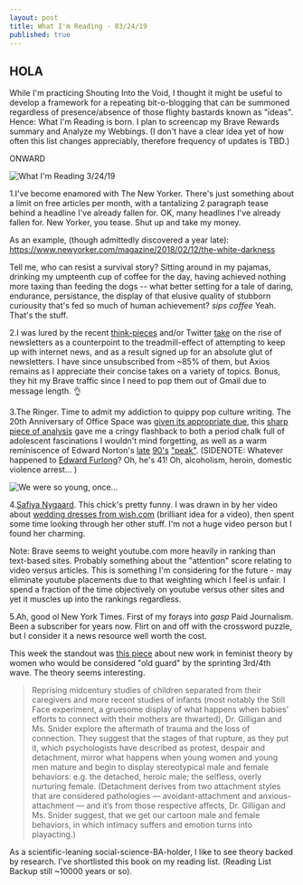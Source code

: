 ```yaml
---
layout: post
title: What I'm Reading - 03/24/19
published: true
---
```

## HOLA

While I'm practicing Shouting Into the Void, I thought it might be useful to develop a framework for a repeating bit-o-blogging that can be summoned regardless of presence/absence of those flighty bastards known as "ideas". Hence: What I'm Reading is born. I plan to screencap my Brave Rewards summary and Analyze my Webbings. 
(I don't have a clear idea yet of how often this list changes appreciably, therefore frequency of updates is TBD.)



ONWARD

![What I'm Reading 3/24/19]({{site.baseurl}}/entson.github.io/images/2019-03-24-Reading.PNG)


1.I've become enamored with The New Yorker. There's just something about a limit on free articles per month, with a tantalizing 2 paragraph tease behind a headline I've already fallen for. OK, many headlines I've already fallen for. New Yorker, you tease. Shut up and take my money.

As an example, (though admittedly discovered a year late): https://www.newyorker.com/magazine/2018/02/12/the-white-darkness

Tell me, who can resist a survival story? Sitting around in my pajamas, drinking my umpteenth cup of coffee for the day, having achieved nothing more taxing than feeding the dogs -- what better setting for a tale of daring, endurance, persistance, the display of that elusive quality of stubborn curiousity that's fed so much of human achievement? *sips coffee* Yeah. That's the stuff.

2.I was lured by the recent [think-pieces](https://www.wired.com/story/soothing-promise-our-own-artisanal-internet/) and/or Twitter [take](https://twitter.com/CaseyNewton/status/1082383700602499073) on the rise of newsletters as a counterpoint to the treadmill-effect of attempting to keep up with internet news, and as a result signed up for an absolute glut of newsletters. I have since unsubscribed from ~85% of them, but Axios remains as I appreciate their concise takes on a variety of topics. Bonus, they hit my Brave traffic since I need to pop them out of Gmail due to message length. 👌

3.The Ringer. Time to admit my addiction to quippy pop culture writing. The 20th Anniversary of Office Space was [given its appropriate due](https://www.theringer.com/movies/2019/2/19/18228673/office-space-oral-history), this [sharp piece of analysis](https://www.theringer.com/movies/2019/2/28/18050196/american-history-x-basketball-scene-ed-norton) gave me a cringy flashback to both a period chalk full of adolescent fascinations I wouldn't mind forgetting, as well as a warm reminiscence of Edward Norton's [late](https://www.imdb.com/title/tt0128442/?ref_=nm_flmg_act_41) [90's](https://www.imdb.com/title/tt0137523/?ref_=nm_flmg_act_38) ["peak"](https://www.imdb.com/title/tt0171433/?ref_=nm_flmg_act_37). (SIDENOTE: Whatever happened to [Edward Furlong](https://www.imdb.com/name/nm0000411/?ref_=tt_cl_t2)? Oh, he's 41! Oh, alcoholism, heroin, domestic violence arrest... )

![We were so young, once...](https://m.media-amazon.com/images/M/MV5BMTA5OTQwODkwMzleQTJeQWpwZ15BbWU4MDUwOTM4MDMy._V1_SX1777_CR0,0,1777,736_AL_.jpg)

4.[Safiya Nygaard](https://www.youtube.com/channel/UCbAwSkqJ1W_Eg7wr3cp5BUA/videos). This chick's pretty funny. I was drawn in by her video about [wedding dresses from wish.com](https://youtu.be/mcZdTvOqmvI) (brilliant idea for a video), then spent some time looking through her other stuff. I'm not a huge video person but I found her charming. 

Note: Brave seems to weight youtube.com more heavily in ranking than text-based sites. Probably something about the "attention" score relating to video versus articles. This is something I'm considering for the future - may eliminate youtube placements due to that weighting which I feel is unfair. I spend a fraction of the time objectively on youtube versus other sites and yet it muscles up into the rankings regardless.

5.Ah, good ol New York Times. First of my forays into *gasp* Paid Journalism. Been a subscriber for years now. Flirt on and off with the crossword puzzle, but I consider it a news resource well worth the cost. 

This week the standout was [this piece](https://www.nytimes.com/2019/03/18/style/carol-gilligan.html?) about new work in feminist theory by women who would be considered "old guard" by the sprinting 3rd/4th wave. The theory seems interesting.

> Reprising midcentury studies of children separated from their caregivers and more recent studies of infants (most notably the Still Face experiment, a gruesome display of what happens when babies’ efforts to connect with their mothers are thwarted), Dr. Gilligan and Ms. Snider explore the aftermath of trauma and the loss of connection. They suggest that the stages of that rupture, as they put it, which psychologists have described as protest, despair and detachment, mirror what happens when young women and young men mature and begin to display stereotypical male and female behaviors: e.g. the detached, heroic male; the selfless, overly nurturing female. (Detachment derives from two attachment styles that are considered pathologies — avoidant-attachment and anxious-attachment — and it’s from those respective affects, Dr. Gilligan and Ms. Snider suggest, that we get our cartoon male and female behaviors, in which intimacy suffers and emotion turns into playacting.)

As a scientific-leaning social-science-BA-holder, I like to see theory backed by research. I've shortlisted this book on my reading list. (Reading List Backup still ~10000 years or so).
